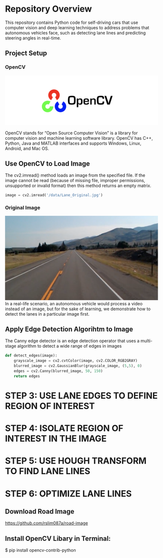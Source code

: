 # Repository Overview 
This repository contains Python code for self-driving cars that use computer vision and deep learning techniques to address problems that autonomous vehicles face, such as detecting lane lines and predicting steering angles in real-time.


## Project Setup

### OpenCV
![OpenCV](screenshots/opencv.png)

OpenCV stands for “Open Source Computer Vision” is a library for computer vision and machine learning software library. OpenCV has C++, Python, Java and MATLAB interfaces and supports Windows, Linux, Android, and Mac OS. 

## Use OpenCV to Load Image 
The cv2.imread() method loads an image from the specified file. If the image cannot be read (because of missing file, improper permissions, unsupported or invalid format) then this method returns an empty matrix.

```python
image = cv2.imread('/data/Lane_Original.jpg')
```
### Original Image
![Original-Image](screenshots/Lane_Original.jpg)
In a real-life scenario, an autonomous vehicle would process a video instead of an image, but for the sake of learning, we demonstrate how to detect the lanes in a particular image first. 

## Apply Edge Detection Algorihtm to Image
The Canny edge detector is an edge detection operator that uses a multi-stage algorithm to detect a wide range of edges in images

```python
def detect_edges(image):
    grayscale_image = cv2.cvtColor(image, cv2.COLOR_RGB2GRAY)    
    blurred_image = cv2.GaussianBlur(grayscale_image, (5,5), 0)
    edges = cv2.Canny(blurred_image, 50, 150)  
    return edges   
```

# STEP 3: USE LANE EDGES TO DEFINE REGION OF INTEREST #
# STEP 4: ISOLATE REGION OF INTEREST IN THE IMAGE
# STEP 5: USE HOUGH TRANSFORM TO FIND LANE LINES 
# STEP 6: OPTIMIZE LANE LINES 

## Download Road Image
https://github.com/rslim087a/road-image

## Install OpenCV Libary in Terminal:
$ pip install opencv-contrib-python



